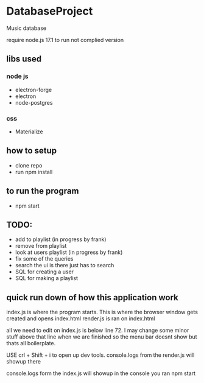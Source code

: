 # DatabaseProject
 Music database

require node.js 17.1 to run not complied version

## libs used
### node js
- electron-forge
- electron
- node-postgres

### css
- Materialize

## how to setup
- clone repo
- run npm install

## to run the program
- npm start 

## TODO:
- add to playlist (in progress by frank)
- remove from playlist
- look at users playlist (in progress by frank)
- fix some of the queries
- search the ui is there just has to search
- SQL for creating a user
- SQL for making a playlist

## quick run down of how this application work
index.js is where the program starts. This is where the browser window gets created and opens index.html
render.js is ran on index.html

all we need to edit on index.js is below line 72. I may change some minor stuff above that line when we are finished so the menu bar doesnt show but thats all boilerplate. 

USE crl + Shift + i to open up dev tools.
console.logs from the render.js will showup there

console.logs form the index.js will showup in the console you ran npm start